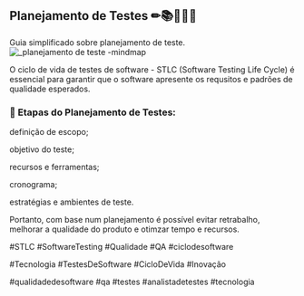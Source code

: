 
<h2>Planejamento de Testes ✏📚👩🏾‍💻</h2>

Guia simplificado sobre planejamento de teste.
<br>
![_planejamento de teste -mindmap](https://github.com/user-attachments/assets/f96558c0-76a5-4319-bc70-94e989d321e8)


O ciclo de vida de testes de software -  STLC (Software Testing Life Cycle) é essencial para garantir que o software apresente os requsitos e padrões de qualidade esperados.



<h3>📝 Etapas do Planejamento de Testes:</h3>

definição de escopo; 

objetivo do teste;

recursos e ferramentas;

cronograma;

estratégias e ambientes de teste.



Portanto, com base num planejamento é possível evitar retrabalho, melhorar a qualidade do produto e otimzar tempo e recursos.



#STLC #SoftwareTesting #Qualidade #QA #ciclodesoftware

#Tecnologia #TestesDeSoftware #CicloDeVida #Inovação

#qualidadedesoftware #qa #testes #analistadetestes #tecnologia 


